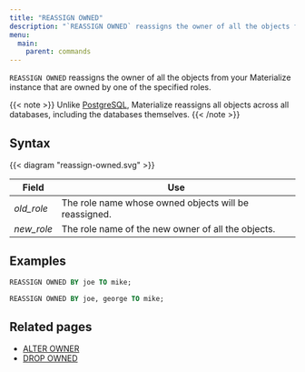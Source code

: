 ```yaml
---
title: "REASSIGN OWNED"
description: "`REASSIGN OWNED` reassigns the owner of all the objects from your Materialize instance that are owned by one of the specified roles."
menu:
  main:
    parent: commands
---
```


`REASSIGN OWNED` reassigns the owner of all the objects from your Materialize instance that are owned by one of the specified roles.

{{< note >}}
Unlike [PostgreSQL](https://www.postgresql.org/docs/current/sql-drop-owned.html), Materialize reassigns
all objects across all databases, including the databases themselves.
{{< /note >}}

## Syntax

{{< diagram "reassign-owned.svg" >}}

Field | Use
------|-----
_old_role_ | The role name whose owned objects will be reassigned.
_new_role_ | The role name of the new owner of all the objects.

## Examples

```sql
REASSIGN OWNED BY joe TO mike;
```

```sql
REASSIGN OWNED BY joe, george TO mike;
```

## Related pages

- [ALTER OWNER](../alter-owner)
- [DROP OWNED](../drop-owned)
